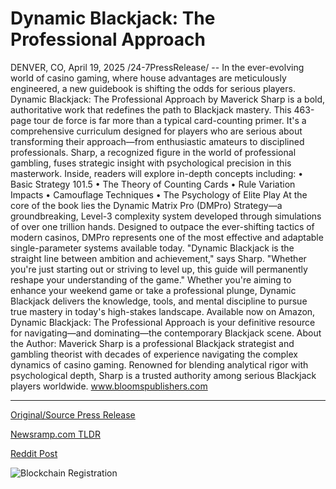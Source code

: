 # Dynamic Blackjack: The Professional Approach

DENVER, CO, April 19, 2025 /24-7PressRelease/ -- In the ever-evolving world of casino gaming, where house advantages are meticulously engineered, a new guidebook is shifting the odds for serious players. Dynamic Blackjack: The Professional Approach by Maverick Sharp is a bold, authoritative work that redefines the path to Blackjack mastery.  This 463-page tour de force is far more than a typical card-counting primer. It's a comprehensive curriculum designed for players who are serious about transforming their approach—from enthusiastic amateurs to disciplined professionals. Sharp, a recognized figure in the world of professional gambling, fuses strategic insight with psychological precision in this masterwork.  Inside, readers will explore in-depth concepts including:  •	Basic Strategy 101.5 •	The Theory of Counting Cards •	Rule Variation Impacts •	Camouflage Techniques •	The Psychology of Elite Play  At the core of the book lies the Dynamic Matrix Pro (DMPro) Strategy—a groundbreaking, Level-3 complexity system developed through simulations of over one trillion hands. Designed to outpace the ever-shifting tactics of modern casinos, DMPro represents one of the most effective and adaptable single-parameter systems available today.  "Dynamic Blackjack is the straight line between ambition and achievement," says Sharp. "Whether you're just starting out or striving to level up, this guide will permanently reshape your understanding of the game."  Whether you're aiming to enhance your weekend game or take a professional plunge, Dynamic Blackjack delivers the knowledge, tools, and mental discipline to pursue true mastery in today's high-stakes landscape.  Available now on Amazon, Dynamic Blackjack: The Professional Approach is your definitive resource for navigating—and dominating—the contemporary Blackjack scene.  About the Author: Maverick Sharp is a professional Blackjack strategist and gambling theorist with decades of experience navigating the complex dynamics of casino gaming. Renowned for blending analytical rigor with psychological depth, Sharp is a trusted authority among serious Blackjack players worldwide.  www.bloomspublishers.com 

---

[Original/Source Press Release](https://www.24-7pressrelease.com/press-release/522008/dynamic-blackjack-the-professional-approach)
                    

[Newsramp.com TLDR](https://newsramp.com/curated-news/maverick-sharp-redefines-blackjack-mastery-with-dynamic-guidebook/84277c7b98832e5f36920d3ec91a5fad) 

 



[Reddit Post](https://www.reddit.com/r/newsramp/comments/1k7ave7/maverick_sharp_redefines_blackjack_mastery_with/) 



![Blockchain Registration](https://cdn.newsramp.app/24-7PressRelease/qrcode/254/25/frogLYCH.webp)